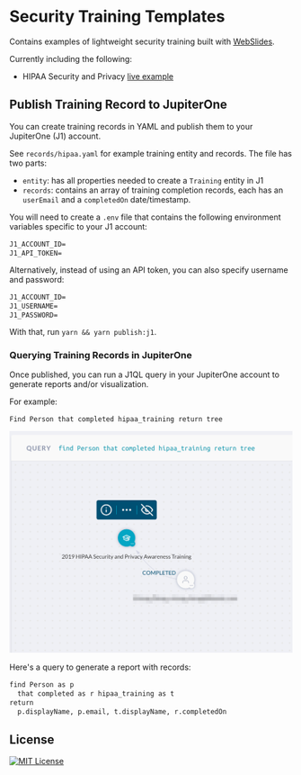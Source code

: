 # Security Training Templates

Contains examples of lightweight security training built with
[WebSlides](https://webslides.tv/).

Currently including the following:

- HIPAA Security and Privacy [live example](https://security.lifeomic.com/training/hipaa)

## Publish Training Record to JupiterOne

You can create training records in YAML and publish them to your JupiterOne (J1)
account.

See `records/hipaa.yaml` for example training entity and records. The file has
two parts:

- `entity`: has all properties needed to create a `Training` entity in J1
- `records`: contains an array of training completion records, each has an
  `userEmail` and a `completedOn` date/timestamp.

You will need to create a `.env` file that contains the following environment
variables specific to your J1 account:

```
J1_ACCOUNT_ID=
J1_API_TOKEN=
```

Alternatively, instead of using an API token, you can also specify username and
password:

```
J1_ACCOUNT_ID=
J1_USERNAME=
J1_PASSWORD=
```

With that, run `yarn && yarn publish:j1`.

### Querying Training Records in JupiterOne

Once published, you can run a J1QL query in your JupiterOne account to generate
reports and/or visualization.

For example:

```j1ql
Find Person that completed hipaa_training return tree
```

![](j1-query-graph.png)

Here's a query to generate a report with records:

```j1ql
find Person as p
  that completed as r hipaa_training as t
return
  p.displayName, p.email, t.displayName, r.completedOn
```

## License

[![MIT License](https://img.shields.io/badge/license-MIT-blue.svg)](http://opensource.org/licenses/MIT)